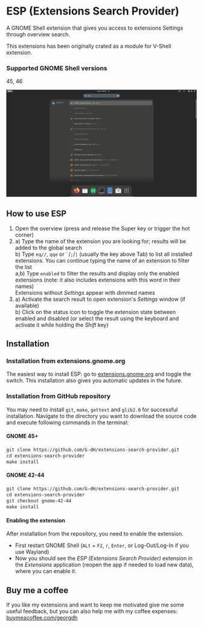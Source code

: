 # ESP (Extensions Search Provider)
A GNOME Shell extension that gives you access to extensions Settings through overview search.

This extensions has been originally crated as a module for V-Shell extension.

### Supported GNOME Shell versions
45, 46

![ESP (Extensions Search Provider)](screenshot.jpg)

## How to use ESP
1.  Open the overview (press and release the Super key or trigger the hot corner)
2.  a) Type the name of the extension you are looking for; results will be added to the global search<br>
    b) Type `eq//`, `qqe` or ``` ` ```/`;`/`|` (usually the key above Tab) to list all installed extensions. You can continue typing the name of an extension to filter the list<br>
    a,b) Type `enabled` to filter the results and display only the enabled extensions (note: it also includes extensions with this word in their names)<br>
    Extensions without *Settings* appear with dimmed names<br>
3.  a) Activate the search result to open extension's *Settings* window (if available)<br>
    b) Click on the status icon to toggle the extension state between enabled and disabled (or select the result using the keyboard and activate it while holding the *Shift* key)

## Installation
### Installation from extensions.gnome.org
The easiest way to install ESP: go to [extensions.gnome.org](https://extensions.gnome.org/extension/6721/esp-extensions-search-provider/) and toggle the switch. This installation also gives you automatic updates in the future.

### Installation from GitHub repository
You may need to install `git`, `make`, `gettext` and `glib2.0` for successful installation.
Navigate to the directory you want to download the source code and execute following commands in the terminal:

#### GNOME 45+

    git clone https://github.com/G-dH/extensions-search-provider.git
    cd extensions-search-provider
    make install

#### GNOME 42-44

    git clone https://github.com/G-dH/extensions-search-provider.git
    cd extensions-search-provider
    git checkout gnome-42-44
    make install

#### Enabling the extension
After installation from the repository, you need to enable the extension.

- First restart GNOME Shell (`ALt` + `F2`, `r`, `Enter`, or Log-Out/Log-In if you use Wayland)
- Now you should see the *ESP (Extensions Search Provider)* extension in the *Extensions* application (reopen the app if needed to load new data), where you can enable it.

## Buy me a coffee
If you like my extensions and want to keep me motivated give me some useful feedback, but you can also help me with my coffee expenses:
[buymeacoffee.com/georgdh](https://buymeacoffee.com/georgdh)
